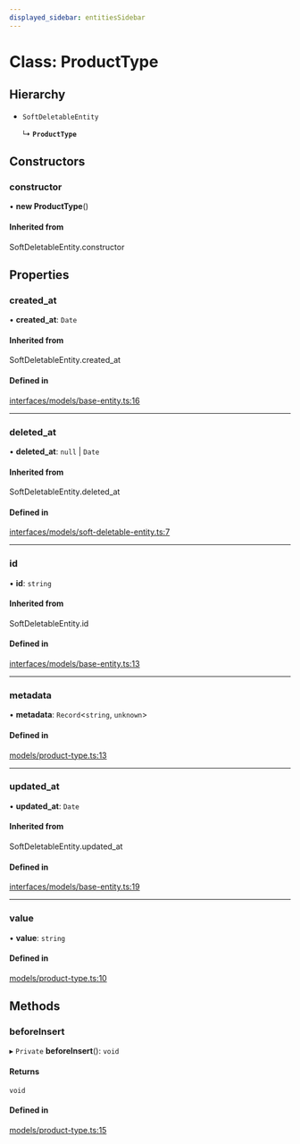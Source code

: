 ```yaml
---
displayed_sidebar: entitiesSidebar
---
```


# Class: ProductType

## Hierarchy

- `SoftDeletableEntity`

  ↳ **`ProductType`**

## Constructors

### constructor

• **new ProductType**()

#### Inherited from

SoftDeletableEntity.constructor

## Properties

### created\_at

• **created\_at**: `Date`

#### Inherited from

SoftDeletableEntity.created\_at

#### Defined in

[interfaces/models/base-entity.ts:16](https://github.com/medusajs/medusa/blob/884322447/packages/medusa/src/interfaces/models/base-entity.ts#L16)

___

### deleted\_at

• **deleted\_at**: ``null`` \| `Date`

#### Inherited from

SoftDeletableEntity.deleted\_at

#### Defined in

[interfaces/models/soft-deletable-entity.ts:7](https://github.com/medusajs/medusa/blob/884322447/packages/medusa/src/interfaces/models/soft-deletable-entity.ts#L7)

___

### id

• **id**: `string`

#### Inherited from

SoftDeletableEntity.id

#### Defined in

[interfaces/models/base-entity.ts:13](https://github.com/medusajs/medusa/blob/884322447/packages/medusa/src/interfaces/models/base-entity.ts#L13)

___

### metadata

• **metadata**: `Record`<`string`, `unknown`\>

#### Defined in

[models/product-type.ts:13](https://github.com/medusajs/medusa/blob/884322447/packages/medusa/src/models/product-type.ts#L13)

___

### updated\_at

• **updated\_at**: `Date`

#### Inherited from

SoftDeletableEntity.updated\_at

#### Defined in

[interfaces/models/base-entity.ts:19](https://github.com/medusajs/medusa/blob/884322447/packages/medusa/src/interfaces/models/base-entity.ts#L19)

___

### value

• **value**: `string`

#### Defined in

[models/product-type.ts:10](https://github.com/medusajs/medusa/blob/884322447/packages/medusa/src/models/product-type.ts#L10)

## Methods

### beforeInsert

▸ `Private` **beforeInsert**(): `void`

#### Returns

`void`

#### Defined in

[models/product-type.ts:15](https://github.com/medusajs/medusa/blob/884322447/packages/medusa/src/models/product-type.ts#L15)
